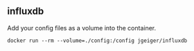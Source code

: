 ## influxdb

Add your config files as a volume into the container.

```shell
docker run --rm --volume=./config:/config jgeiger/influxdb
```

